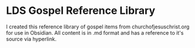 # LDS Gospel Reference Library
I created this reference library of gospel items from churchofjesuschrist.org for use in Obsidian. All content is in .md format and has a reference to it's source via hyperlink. 
